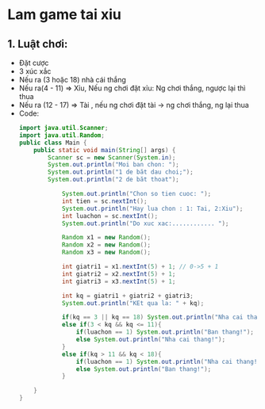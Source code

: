 # Lam game tai xiu
## 1. Luật chơi:
- Đặt cược
- 3 xúc xắc 
- Nếu ra (3 hoặc 18) nhà cái thắng
- Nếu ra(4 - 11) => Xỉu, Nếu ng chơi đặt xỉu: Ng chơi thắng, ngược lại thì thua
- Nếu ra (12 - 17) => Tài , nếu ng chơi đặt tài -> ng chơi thắng, ng lại thua
- Code:
    ```java
    import java.util.Scanner;
    import java.util.Random;
    public class Main {
        public static void main(String[] args) {
            Scanner sc = new Scanner(System.in);
            System.out.println("Moi ban chon: ");
            System.out.println("1 de băt dau choi;");
            System.out.println("2 de băt thoat");

                System.out.println("Chon so tien cuoc: ");
                int tien = sc.nextInt();
                System.out.println("Hay lua chon : 1: Tai, 2:Xiu");
                int luachon = sc.nextInt();
                System.out.println("Do xuc xac:............ ");

                Random x1 = new Random();
                Random x2 = new Random();
                Random x3 = new Random();

                int giatri1 = x1.nextInt(5) + 1; // 0->5 + 1
                int giatri2 = x2.nextInt(5) + 1;
                int giatri3 = x3.nextInt(5) + 1;

                int kq = giatri1 + giatri2 + giatri3;
                System.out.println("KEt qua la: " + kq);

                if(kq == 3 || kq == 18) System.out.println("Nha cai thang!");
                else if(3 < kq && kq <= 11){
                    if(luachon == 1) System.out.println("Ban thang!");
                    else System.out.println("Nha cai thang!");
                }
                else if(kq > 11 && kq < 18){
                    if(luachon == 1) System.out.println("Nha cai thang!");
                    else System.out.println("Ban thang!");
                }

        }
    }
    ```
